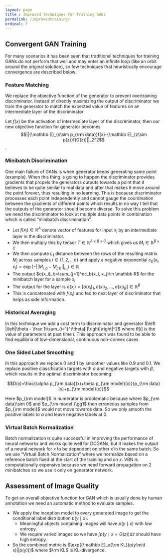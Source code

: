 ```yaml
---
layout: page
title : Improved Techniques for Training GANs
permalink: /improvedtraining/
ordinal: 7
---
```


## Convergent GAN Training

For many scenarios it has been seen that traditional techniques for training GANs do not perform that well and may enter an infinite loop (like an orbit around the original solution), so few techniques that heuristically encourage convergence are described below:

### Feature Matching

We replace the objective function of the generator to prevent overtraining discriminator. Instead of directly maximizing the output of discriminator we train the generator to match the expected value of features on an intermediate layer of the discriminator

Let $f(x)$ be the activation of intermediate layer of the discriminator, then our new objective function for generator becomes $$||{\mathbb E}_{x\sim p_{\rm data}}f(x)-{\mathbb E}_{z\sim p(z)}f(G(z))||_2^2$$.

### Minibatch Discrimination

One main failure of GANs is when generator keeps generating same point (example). When this thing is going to happen the discriminator provides gradients that propels the generators outputs towards a point that it believes to be quite similar to real data and after that makes it move around the point forever, thus resulting in no learning. This is because discriminator processes each point independently and cannot gauge the coordination between the gradients of different points which results in no way t tell that the outputs of the generator should become diverse. To solve this problem we need the discriminator to look at multiple data points in combination which is called “minibatch discrimination”.

- Let $f(x_i)\in\mathbb R^A$ denote vector of features for input $x_i$ by an intermediate layer in the discriminator.
- We then multiply this by tensor $T\in\mathbb R^{A\times B\times C}$ which gives us $M_i\in\mathbb R^{B\times C}$
- We then compute $L_1$ distance between the rows of the resulting matrix $M_i$ across samples $i\in\{1,2,\ldots n\}$ and apply a negative exponential $c_b(x_i, x_j)=\exp (-||M_{i,b}-M_{j, b}||_{L_1})\in \mathbb R$ 
- The output $o(x_i)_b=\sum_{j=1}^nc_b(x_i, x_j)\in \mathbb R$ for the minibatch layer for a sample $x_i$
- The output for the layer is $o(x_i)=[o(x_i)_1,o(x_i)_2,\ldots,o(x_i)_B]\in\mathbb R^B$
- This is concatenated with $f(x_i)$ and fed to next layer of discriminator that helps as side information.

### Historical Averaging

In this technique we add a cost term to discriminator and generator $\left |\left|\theta - \frac 1t\sum_{i=1}^t\theta[i]\right|\right|^2$ where $\theta[i]$ is the value of parameters at past time $i$. This approach was found to be able to find equilibria of low-dimensional, continuous non-convex cases.

### One Sided Label Smoothing

In this approach we replace $0$ and $1$ by smoother values like $0.9$ and $0.1$. We replace positive classification targets with $\alpha$ and negative targets with $\beta$, which results in the optimal discriminator becoming:

$$D(x)=\frac{\alpha p_{\rm data}(x)+\beta p_{\rm model}(x)}{p_{\rm data}(x)+p_{\rm model}(x)}$$

Here $p_{\rm model}$ in numerator is problematic because where $p_{\rm data}\sim 0$ and $p_{\rm model }\gg1$ then erroneous samples from $p_{\rm model}$ would not move towards data. So we only smooth the positive labels to $\alpha$ and leave negative labels at $0$.

### Virtual Batch Normalization

Batch normalization is quite successful in improving the performance of neural networks and works quite well for DCGANs, but it makes the output of a neural network for $x$ to be dependent on other $x’$in the same batch. So we use “Virtual Batch Normalization” where we normalize based on a reference batch fixed at the start of the training and on $x$. VBN is computationally expensive because we need forward propagation on 2 minibatches so we use it only on generator network.

## Assessment of Image Quality

To get an overall objective function for GAN which is usually done by human annotation we need an automatic method to evaluate samples. 

- We apply the inception model to every generated image to get the conditional label distribution $p(y\mid x)$. 
  - Meaningful objects containing images will have $p(y\mid x)$ with low entropy.
  - We require varied images so we have $\int p\left(y\mid x=G(z)\right)dz$ should have high entropy.
- So the combined metric is $\exp({\mathbb E}_x{\rm KL}(p(y\mid x)||p(y)))$ where $\rm KL$ is KL-divergence.